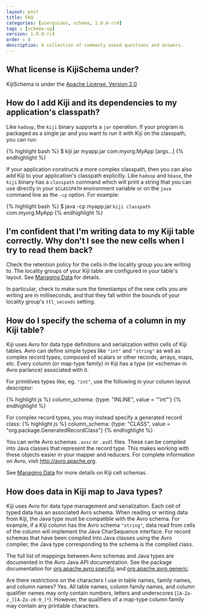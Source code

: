 ```yaml
---
layout: post
title: FAQ
categories: [userguides, schema, 1.0.0-rc4]
tags : [schema-ug]
version: 1.0.0-rc4
order : 8
description: A collection of commonly asked questions and answers.
---
```


## What license is KijiSchema under?

KijiSchema is under the <a href="http://www.apache.org/licenses/LICENSE-2.0.html"> Apache License, Version 2.0</a>

## How do I add Kiji and its dependencies to my application's classpath?

Like `hadoop`, the `kiji` binary supports a `jar` operation. If your program is
packaged as a single jar and you want to run it with Kiji on the classpath, you
can run:

{% highlight bash %}
$ kiji jar myapp.jar com.myorg.MyApp [args...]
{% endhighlight %}

If your application constructs a more complex classpath, then you can also add
Kiji to your application's classpath explicitly.  Like `hadoop` and `hbase`, the
`kiji` binary has a `classpath` command which will print a string that you can
use directly in your `$CLASSPATH` environment variable or on the `java` command
line as the `-cp` option.  For example:

{% highlight bash %}
$ java -cp myapp.jar:`kiji classpath` com.myorg.MyApp
{% endhighlight %}

## I'm confident that I'm writing data to my Kiji table correctly. Why don't I see the new cells when I try to read them back?

Check the retention policy for the cells in the locality group you are writing
to. The locality groups of your Kiji table are configured in your table's layout.
See [Managing Data]({{site.userguide_schema_rc4}}/managing-data#layouts) for details.

In particular, check to make sure the timestamps of the new cells you are
writing are in milliseconds, and that they fall within the bounds of your
locality group's `ttl_seconds` setting.

## How do I specify the schema of a column in my Kiji table?

Kiji uses Avro for data type definitions and serialization within cells of Kiji
tables.  Avro can define simple types like `"int"` and `"string"` as well as
complex record types, composed of scalars or other records, arrays, maps, etc.
Every column (or map-type family) in Kiji has a type (or «schema» in Avro
parlance) associated with it.

For primitives types like, eg. `"int"`, use the following in your column layout
descriptor:

{% highlight js %}
column_schema: {type: "INLINE", value = '"int"'}
{% endhighlight %}

For complex record types, you may instead specify a generated record class:
{% highlight js %}
column_schema: {type: "CLASS", value = "org.package.GeneratedRecordClass"}
{% endhighlight %}

You can write Avro schemas `.avsc` or `.avdl` files. These can be compiled into
Java classes that represent the record type.  This makes working with these
objects easier in your mapper and reducers.  For complete information on Avro,
visit <a href="http://avro.apache.org">http://avro.apache.org</a>.

See [Managing Data]({{site.userguide_schema_rc4}}/managing-data#layouts) for more
details on Kiji cell schemas.

## How does data in Kiji map to Java types?

Kiji uses Avro for data type management and serialization.  Each cell of typed
data has an associated Avro schema.  When reading or writing data from Kiji, the
Java type must be compatible with the Avro schema.  For example, if a Kiji
column has the Avro schema `"string"`, data read from cells of the column will
implement the Java <span class="classname">CharSequence</span> interface.  For
record schemas that have been compiled into Java classes using the Avro
compiler, the Java type corresponding to the schema is the compiled class.

The full list of mappings between Avro schemas and Java types are documented in
the Avro Java API documentation.  See the package documentation for
<a href="http://avro.apache.org/docs/current/api/java/org/apache/avro/specific/package-summary.html#package_description">org.apache.avro.specific</a>
and
<a href="http://avro.apache.org/docs/current/api/java/org/apache/avro/generic/package-summary.html#package_description">org.apache.avro.generic</a>.

Are there restrictions on the characters I use in table names, family names, and
column names?  Yes.  All table names, column family names, and column qualifier
names may only contain numbers, letters and underscores
(`[A-Za-z_][A-Za-z0-9_]*`).  However, the qualifiers of a map-type column family
may contain any printable characters.
